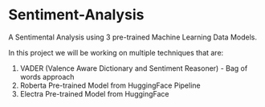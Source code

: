 # Sentiment-Analysis
A Sentimental Analysis using 3 pre-trained Machine Learning Data Models.


In this project we will be working on multiple techniques that are:

1. VADER (Valence Aware Dictionary and Sentiment Reasoner) - Bag of words approach
2. Roberta Pre-trained Model from HuggingFace Pipeline
3. Electra Pre-trained Model from HuggingFace

